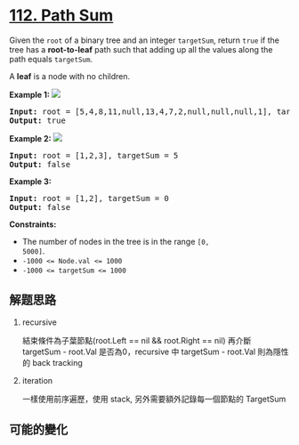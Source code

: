 # [112. Path Sum](https://leetcode.com/problems/path-sum/)
Given the <code>root</code> of a binary tree and an integer <code>targetSum</code>, return <code>true</code> if the tree has a **root-to-leaf** path such that adding up all the values along the path equals <code>targetSum</code>.

A **leaf** is a node with no children.



**Example 1:**
![](https://assets.leetcode.com/uploads/2021/01/18/pathsum1.jpg)

<pre><strong>Input:</strong> root = [5,4,8,11,null,13,4,7,2,null,null,null,1], targetSum = 22
<strong>Output:</strong> true
</pre>

**Example 2:**
![](https://assets.leetcode.com/uploads/2021/01/18/pathsum2.jpg)

<pre><strong>Input:</strong> root = [1,2,3], targetSum = 5
<strong>Output:</strong> false
</pre>

**Example 3:**


<pre><strong>Input:</strong> root = [1,2], targetSum = 0
<strong>Output:</strong> false
</pre>



**Constraints:**


- The number of nodes in the tree is in the range <code>[0, 5000]</code>.
- <code>-1000 &lt;= Node.val &lt;= 1000</code>
- <code>-1000 &lt;= targetSum &lt;= 1000</code>


##  解题思路

1. recursive

    結束條件為子葉節點(root.Left == nil && root.Right == nil) 再介斷 targetSum - root.Val 是否為0，recursive 中 targetSum - root.Val 則為隱性的 back tracking

1. iteration

    一樣使用前序遍歷，使用 stack, 另外需要額外記錄每一個節點的 TargetSum

##  可能的變化

